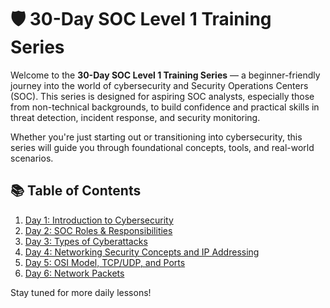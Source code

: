 # 🛡️ 30-Day SOC Level 1 Training Series

Welcome to the **30-Day SOC Level 1 Training Series** — a beginner-friendly journey into the world of cybersecurity and Security Operations Centers (SOC). This series is designed for aspiring SOC analysts, especially those from non-technical backgrounds, to build confidence and practical skills in threat detection, incident response, and security monitoring.

Whether you're just starting out or transitioning into cybersecurity, this series will guide you through foundational concepts, tools, and real-world scenarios.

## 📚 Table of Contents

1. [Day 1: Introduction to Cybersecurity](Day1_Introduction_to_Cybersecurity.md)
2. [Day 2: SOC Roles & Responsibilities](Day2_SOC_Roles_and_Responsibilities.md)
3. [Day 3: Types of Cyberattacks](Day3_Types_of_Cyberattacks.md)
4. [Day 4: Networking Security Concepts and IP Addressing](Day4_Networking_Security_Concepts_and_IP_Addressing.md)
5. [Day 5: OSI Model, TCP/UDP, and Ports](Day5_OSI_Model_TCP_UDP_and_Ports.md)
6. [Day 6: Network Packets](Day6_Network_Packets.md)

Stay tuned for more daily lessons!
